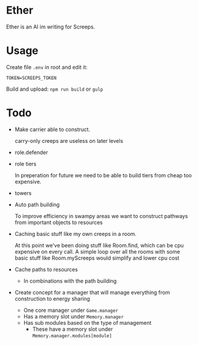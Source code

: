 # Ether

Ether is an AI im writing for Screeps.

# Usage

Create file `.env` in root and edit it:
```
TOKEN=SCREEPS_TOKEN
```

Build and upload: `npm run build` or `gulp`

# Todo

- Make carrier able to construct. 
	
	carry-only creeps are useless on later levels

- role.defender
- role tiers
	
	In preperation for future we need to be able to build tiers from cheap too expensive.

- towers
- Auto path building

	To improve efficiency in swampy areas we want to construct pathways from important objects to resources

- Caching basic stuff like my own creeps in a room.

	At this point we've been doing stuff like Room.find, which can be cpu expensive on every call. A simple loop over all the rooms with some basic stuff like Room.myScreeps would simplify and lower cpu cost

- Cache paths to resources
	- In combinations with the path building

- Create concept for a manager that will manage everything from construction to energy sharing
	- One core manager under `Game.manager`
	- Has a memory slot under `Memory.manager`
	- Has sub modules based on the type of management
		- These have a memory slot under `Memory.manager.modules[module]`